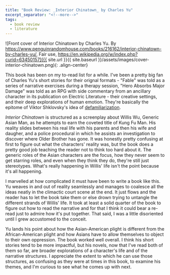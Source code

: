 ```yaml
---
title: "Book Review: _Interior Chinatown_ by Charles Yu"
excerpt_separator: "<!--more-->"
tags:
  - book review
  - literature
---
```


![Front cover of Interior Chinatown by Charles Yu. By https://www.penguinrandomhouse.com/books/216162/interior-chinatown-by-charles-yu/, Fair use, https://en.wikipedia.org/w/index.php?curid=63450157]({{ site.url }}{{ site.baseurl }}/assets/images/cover-interior-chinatown.png){: .align-center}

This book has been on my to-read list for a while. I've been a pretty big fan of Charles Yu's short stories for their orignal formats - "Fable" was told as a series of narrative exercises during a therapy session, "Hero Absorbs Major Damage" was told as an RPG with side commentary from an ancillary character in its publication on Electric Literature - their creative settings, and their deep explorations of human emotion. They're basically the epitome of Viktor Shklovsky's idea of [defamiliarization](https://en.wikipedia.org/wiki/Defamiliarization).

*Interior Chinatown* is structured as a screenplay about Willis Wu, Generic Asian Man, as he attempts to earn the coveted title of Kung Fu Man. His reality slides between his real life with his parents and then his wife and daugher, and a police procedural in which he assists an investigation to discover where Older Brother has gone. It was honestly pretty confusing at first to figure out what the characters' reality was, but the book does a pretty good job teaching the reader not to think too hard about it. The generic roles of the Asian characters are the focus, how they never seem to get starring roles, and even when they think they do, they're still just stereotypes. What's really happening in Willis' life isn't the point because it's all happening.

I marvelled at how complicated it must have been to write a book like this. Yu weaves in and out of reality seamlessly and manages to coalesce all the ideas neatly in the climactic court scene at the end. It just flows and the reader has to let the book take them or else drown trying to untangle the different strands of Willis' life. It took at least a solid quarter of the book to figure out how to read the narrative and for that I think it could bear a re-read just to admire how it's put together. That said, I was a little disoriented until I grew accustomed to the conceit.

Yu lands his point about how the Asian-American plight is different from the African-American plight and how Asians have to allow themselves to object to their own oppression. The book worked well overall. I think his short stories tend to be more impactful, but his novels, now that I've read both of them so far, are broader explorations of a character's life and of the narrative structures. I appreciate the extent to which he can use those structures, as confusing as they were at times in this book, to examine his themes, and I'm curious to see what he comes up with next.